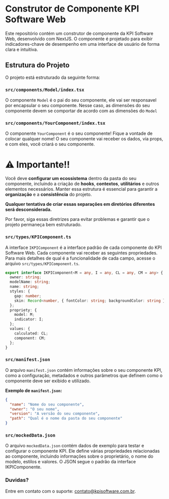 # Construtor de Componente KPI Software Web

Este repositório contém um construtor de componente da KPI Software Web, desenvolvido com NextJS. O componente é projetado para exibir indicadores-chave de desempenho em uma interface de usuário de forma clara e intuitiva.

## Estrutura do Projeto

O projeto está estruturado da seguinte forma:


### `src/components/Model/index.tsx`

O componente `Model` é o pai do seu componente, ele vai ser responsavel por encapsular o seu componente. Nesse caso, as dimensões do seu componente devem se comportar de acordo com as dimensões do `Model`

### `src/components/YourComponent/index.tsx`

O componente `YourComponent` é o seu componente! Fique a vontade de colocar qualquer nome! O seu componente vai receber os dados, via props, e com eles, você criará o seu componente.

# ⚠️ **Importante!!**

Você deve **configurar um ecossistema** dentro da pasta do seu componente, incluindo a criação de **hooks**, **contextos**, **utilitários** e outros elementos necessários. Manter essa estrutura é essencial para garantir a **organização** e a **consistência** do projeto.

**Qualquer tentativa de criar essas separações em diretórios diferentes será desconsiderada.**

Por favor, siga essas diretrizes para evitar problemas e garantir que o projeto permaneça bem estruturado.


### `src/types/KPIComponent.ts`

A interface `IKPIComponent` é a interface padrão de cada componente do KPI Software Web. Cada componente vai receber as seguintes propriedades. Para mais detalhes de qual é a funcionalidade de cada campo, acesse o arquivo `src/types/KPIComponent.ts`.

```typescript
export interface IKPIComponent<M = any, I = any, CL = any, CM = any> {
  owner: string;
  modelName: string;
  name: string;
  styles: {
    gap: number;
    skin: Record<number, { fontColor: string; backgroundColor: string }>;
  };
  propriety: {
    model: M;
    indicator: I;
  };
  values: {
    calculated: CL;
    component: CM;
  };
}
```

### `src/manifest.json`

O arquivo `manifest.json` contém informações sobre o seu componente KPI, como a configuração, metadados e outros parâmetros que definem como o componente deve ser exibido e utilizado.

**Exemplo de `manifest.json`:**

```json
{
  "name": "Nome do seu componente",
  "owner": "O seu nome",
  "version": "A versão do seu componente",
  "path": "Qual é o nome da pasta do seu componente"
}
```

### `src/mockedData.json`

O arquivo `mockedData.json` contém dados de exemplo para testar e configurar o componente KPI. Ele define várias propriedades relacionadas ao componente, incluindo informações sobre o proprietário, o nome do modelo, estilos e valores. O JSON segue o padrão da interface IKPIComponente.

### Duvidas?

Entre em contato com o suporte: contato@kpisoftware.com.br.
